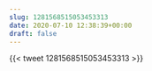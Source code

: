 ```yaml
---
slug: 1281568515053453313
date: 2020-07-10 12:38:39+00:00
draft: false
---
```


{{< tweet 1281568515053453313 >}}
